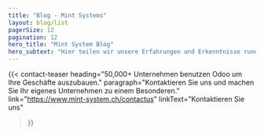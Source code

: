 ```yaml
---
title: "Blog - Mint Systems"
layout: blog/list
pagerSize: 12
pagination: 12
hero_title: "Mint System Blog"
hero_subtext: "Hier teilen wir unsere Erfahrungen und Erkenntnisse rund um unsere Arbeit."
---
```


{{< contact-teaser 
    heading="50,000+ Unternehmen benutzen Odoo um Ihre Geschäfte auszubauen." 
    paragraph="Kontaktieren Sie uns und machen Sie Ihr eigenes Unternehmen zu einem Besonderen." 
    link="https://www.mint-system.ch/contactus" 
    linkText="Kontaktieren Sie uns" 
>}}
